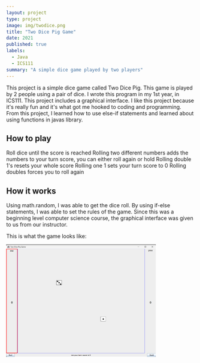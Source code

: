 ```yaml
---
layout: project
type: project
image: img/twodice.png
title: "Two Dice Pig Game"
date: 2021
published: true
labels:
  - Java
  - ICS111
summary: "A simple dice game played by two players"
---
```


This project is a simple dice game called Two Dice Pig. This game is played by 2 people using a pair of dice. I wrote this program in my 1st year, in ICS111. This project includes a graphical interface. I like this project because it's really fun and it's what got me hooked to coding and programming. From this project, I learned how to use else-if statements and learned about using functions in javas library. 

## How to play

Roll dice until the score is reached
Rolling two different numbers adds the numbers to your turn score, you can either roll again or hold
Rolling double 1's resets your whole score
Rolling one 1 sets your turn score to 0
Rolling doubles forces you to roll again

## How it works

Using math.random, I was able to get the dice roll. By using if-else statements, I was able to set the rules of the game. Since this was a beginning level computer science course, the graphical interface was given to us from our instructor. 

This is what the game looks like: 

<img class="resize" src="../img/twodicepig.png" style="width:400px; height:300px">
